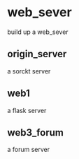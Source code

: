 # web_sever
build up a web_sever 

## origin_server 
a sorckt server 

## web1
a flask server

## web3_forum
a forum server
